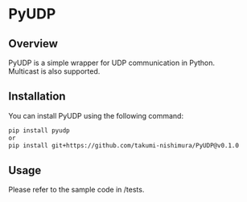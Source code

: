 # PyUDP

## Overview
PyUDP is a simple wrapper for UDP communication in Python.  
Multicast is also supported.

## Installation
You can install PyUDP using the following command:  

```bash
pip install pyudp
or  
pip install git+https://github.com/takumi-nishimura/PyUDP@v0.1.0
```

## Usage
Please refer to the sample code in /tests.
